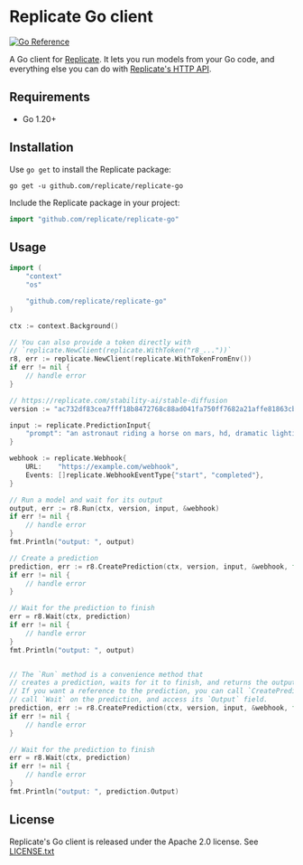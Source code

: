 # Replicate Go client

[![Go Reference](https://pkg.go.dev/badge/github.com/replicate/replicate-go.svg)](https://pkg.go.dev/github.com/replicate/replicate-go)

A Go client for [Replicate](https://replicate.com).
It lets you run models from your Go code,
and everything else you can do with
[Replicate's HTTP API](https://replicate.com/docs/reference/http).

## Requirements

- Go 1.20+

## Installation

Use `go get` to install the Replicate package:

```console
go get -u github.com/replicate/replicate-go
```

Include the Replicate package in your project:

```go
import "github.com/replicate/replicate-go"
```

## Usage

```go
import (
	"context"
	"os"

	"github.com/replicate/replicate-go"
)

ctx := context.Background()

// You can also provide a token directly with 
// `replicate.NewClient(replicate.WithToken("r8_..."))`
r8, err := replicate.NewClient(replicate.WithTokenFromEnv())
if err != nil {
	// handle error
}

// https://replicate.com/stability-ai/stable-diffusion
version := "ac732df83cea7fff18b8472768c88ad041fa750ff7682a21affe81863cbe77e4"

input := replicate.PredictionInput{
	"prompt": "an astronaut riding a horse on mars, hd, dramatic lighting",
}

webhook := replicate.Webhook{
	URL:    "https://example.com/webhook",
	Events: []replicate.WebhookEventType{"start", "completed"},
}

// Run a model and wait for its output
output, err := r8.Run(ctx, version, input, &webhook)
if err != nil {
	// handle error
}
fmt.Println("output: ", output)

// Create a prediction
prediction, err := r8.CreatePrediction(ctx, version, input, &webhook, false)
if err != nil {
	// handle error
}

// Wait for the prediction to finish
err = r8.Wait(ctx, prediction)
if err != nil {
	// handle error
}
fmt.Println("output: ", output)


// The `Run` method is a convenience method that
// creates a prediction, waits for it to finish, and returns the output.
// If you want a reference to the prediction, you can call `CreatePrediction`,
// call `Wait` on the prediction, and access its `Output` field.
prediction, err := r8.CreatePrediction(ctx, version, input, &webhook, false)
if err != nil {
	// handle error
}

// Wait for the prediction to finish
err = r8.Wait(ctx, prediction)
if err != nil {
	// handle error
}
fmt.Println("output: ", prediction.Output)
```

## License

Replicate's Go client is released under the Apache 2.0 license.
See [LICENSE.txt](LICENSE.txt)
